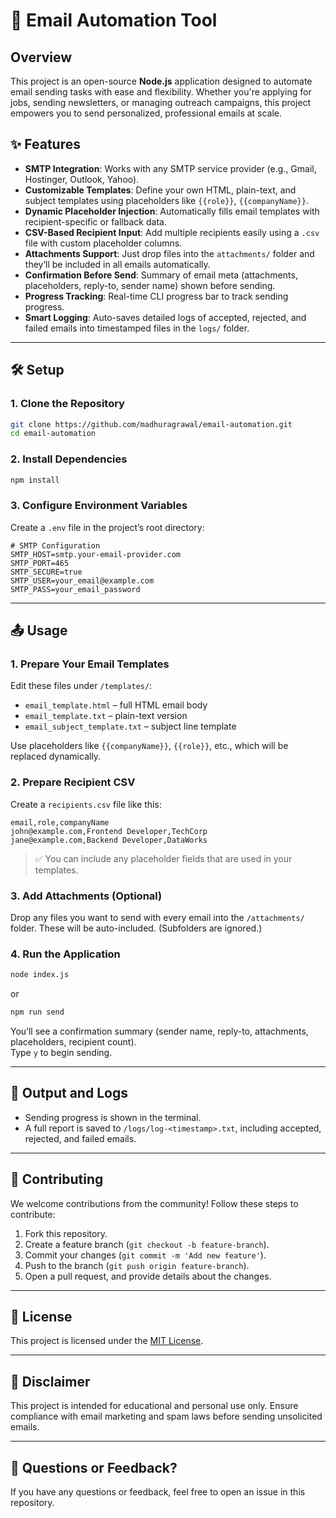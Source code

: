 # 🌟 Email Automation Tool  

## Overview

This project is an open-source **Node.js** application designed to automate email sending tasks with ease and flexibility. Whether you're applying for jobs, sending newsletters, or managing outreach campaigns, this project empowers you to send personalized, professional emails at scale.  

## ✨ Features  

- **SMTP Integration**: Works with any SMTP service provider (e.g., Gmail, Hostinger, Outlook, Yahoo).
- **Customizable Templates**: Define your own HTML, plain-text, and subject templates using placeholders like `{{role}}`, `{{companyName}}`.
- **Dynamic Placeholder Injection**: Automatically fills email templates with recipient-specific or fallback data.
- **CSV-Based Recipient Input**: Add multiple recipients easily using a `.csv` file with custom placeholder columns.
- **Attachments Support**: Just drop files into the `attachments/` folder and they’ll be included in all emails automatically.
- **Confirmation Before Send**: Summary of email meta (attachments, placeholders, reply-to, sender name) shown before sending.
- **Progress Tracking**: Real-time CLI progress bar to track sending progress.
- **Smart Logging**: Auto-saves detailed logs of accepted, rejected, and failed emails into timestamped files in the `logs/` folder.

---

## 🛠️ Setup

### 1. Clone the Repository

```bash
git clone https://github.com/madhuragrawal/email-automation.git
cd email-automation
```

### 2. Install Dependencies

```bash
npm install
```

### 3. Configure Environment Variables

Create a `.env` file in the project’s root directory:

```env
# SMTP Configuration
SMTP_HOST=smtp.your-email-provider.com
SMTP_PORT=465
SMTP_SECURE=true
SMTP_USER=your_email@example.com
SMTP_PASS=your_email_password
```


---

## 📤 Usage

### 1. Prepare Your Email Templates

Edit these files under `/templates/`:

- `email_template.html` – full HTML email body
- `email_template.txt` – plain-text version
- `email_subject_template.txt` – subject line template

Use placeholders like `{{companyName}}`, `{{role}}`, etc., which will be replaced dynamically.

### 2. Prepare Recipient CSV

Create a `recipients.csv` file like this:

```csv
email,role,companyName
john@example.com,Frontend Developer,TechCorp
jane@example.com,Backend Developer,DataWorks
```

> ✅ You can include any placeholder fields that are used in your templates.

### 3. Add Attachments (Optional)

Drop any files you want to send with every email into the `/attachments/` folder. These will be auto-included. (Subfolders are ignored.)

### 4. Run the Application

```bash
node index.js
```

or


```bash
npm run send
```

You’ll see a confirmation summary (sender name, reply-to, attachments, placeholders, recipient count).  
Type `y` to begin sending.

---

## 📂 Output and Logs

- Sending progress is shown in the terminal.
- A full report is saved to `/logs/log-<timestamp>.txt`, including accepted, rejected, and failed emails.

---

## 🤝 Contributing  

We welcome contributions from the community! Follow these steps to contribute:  

1. Fork this repository.  
2. Create a feature branch (`git checkout -b feature-branch`).  
3. Commit your changes (`git commit -m 'Add new feature'`).  
4. Push to the branch (`git push origin feature-branch`).  
5. Open a pull request, and provide details about the changes.  

---

## 📄 License  

This project is licensed under the [MIT License](LICENSE).  

---

## 🛑 Disclaimer  

This project is intended for educational and personal use only. Ensure compliance with email marketing and spam laws before sending unsolicited emails.  

---

## 💬 Questions or Feedback?  

If you have any questions or feedback, feel free to open an issue in this repository.  
